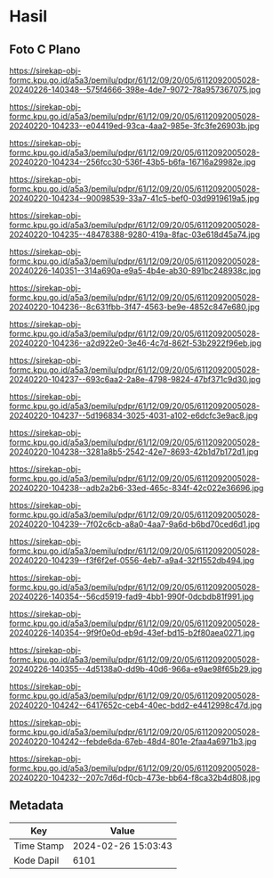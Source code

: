 # Hasil

## Foto C Plano

https://sirekap-obj-formc.kpu.go.id/a5a3/pemilu/pdpr/61/12/09/20/05/6112092005028-20240226-140348--575f4666-398e-4de7-9072-78a957367075.jpg

https://sirekap-obj-formc.kpu.go.id/a5a3/pemilu/pdpr/61/12/09/20/05/6112092005028-20240220-104233--e04419ed-93ca-4aa2-985e-3fc3fe26903b.jpg

https://sirekap-obj-formc.kpu.go.id/a5a3/pemilu/pdpr/61/12/09/20/05/6112092005028-20240220-104234--256fcc30-536f-43b5-b6fa-16716a29982e.jpg

https://sirekap-obj-formc.kpu.go.id/a5a3/pemilu/pdpr/61/12/09/20/05/6112092005028-20240220-104234--90098539-33a7-41c5-bef0-03d9919619a5.jpg

https://sirekap-obj-formc.kpu.go.id/a5a3/pemilu/pdpr/61/12/09/20/05/6112092005028-20240220-104235--48478388-9280-419a-8fac-03e618d45a74.jpg

https://sirekap-obj-formc.kpu.go.id/a5a3/pemilu/pdpr/61/12/09/20/05/6112092005028-20240226-140351--314a690a-e9a5-4b4e-ab30-891bc248938c.jpg

https://sirekap-obj-formc.kpu.go.id/a5a3/pemilu/pdpr/61/12/09/20/05/6112092005028-20240220-104236--8c631fbb-3f47-4563-be9e-4852c847e680.jpg

https://sirekap-obj-formc.kpu.go.id/a5a3/pemilu/pdpr/61/12/09/20/05/6112092005028-20240220-104236--a2d922e0-3e46-4c7d-862f-53b2922f96eb.jpg

https://sirekap-obj-formc.kpu.go.id/a5a3/pemilu/pdpr/61/12/09/20/05/6112092005028-20240220-104237--693c6aa2-2a8e-4798-9824-47bf371c9d30.jpg

https://sirekap-obj-formc.kpu.go.id/a5a3/pemilu/pdpr/61/12/09/20/05/6112092005028-20240220-104237--5d196834-3025-4031-a102-e6dcfc3e9ac8.jpg

https://sirekap-obj-formc.kpu.go.id/a5a3/pemilu/pdpr/61/12/09/20/05/6112092005028-20240220-104238--3281a8b5-2542-42e7-8693-42b1d7b172d1.jpg

https://sirekap-obj-formc.kpu.go.id/a5a3/pemilu/pdpr/61/12/09/20/05/6112092005028-20240220-104238--adb2a2b6-33ed-465c-834f-42c022e36696.jpg

https://sirekap-obj-formc.kpu.go.id/a5a3/pemilu/pdpr/61/12/09/20/05/6112092005028-20240220-104239--7f02c6cb-a8a0-4aa7-9a6d-b6bd70ced6d1.jpg

https://sirekap-obj-formc.kpu.go.id/a5a3/pemilu/pdpr/61/12/09/20/05/6112092005028-20240220-104239--f3f6f2ef-0556-4eb7-a9a4-32f1552db494.jpg

https://sirekap-obj-formc.kpu.go.id/a5a3/pemilu/pdpr/61/12/09/20/05/6112092005028-20240226-140354--56cd5919-fad9-4bb1-990f-0dcbdb81f991.jpg

https://sirekap-obj-formc.kpu.go.id/a5a3/pemilu/pdpr/61/12/09/20/05/6112092005028-20240226-140354--9f9f0e0d-eb9d-43ef-bd15-b2f80aea0271.jpg

https://sirekap-obj-formc.kpu.go.id/a5a3/pemilu/pdpr/61/12/09/20/05/6112092005028-20240226-140355--4d5138a0-dd9b-40d6-966a-e9ae98f65b29.jpg

https://sirekap-obj-formc.kpu.go.id/a5a3/pemilu/pdpr/61/12/09/20/05/6112092005028-20240220-104242--6417652c-ceb4-40ec-bdd2-e4412998c47d.jpg

https://sirekap-obj-formc.kpu.go.id/a5a3/pemilu/pdpr/61/12/09/20/05/6112092005028-20240220-104242--febde6da-67eb-48d4-801e-2faa4a6971b3.jpg

https://sirekap-obj-formc.kpu.go.id/a5a3/pemilu/pdpr/61/12/09/20/05/6112092005028-20240220-104232--207c7d6d-f0cb-473e-bb64-f8ca32b4d808.jpg


## Metadata

| Key        | Value               |
| ---------- | ------------------- |
| Time Stamp | 2024-02-26 15:03:43 |
| Kode Dapil | 6101                |




